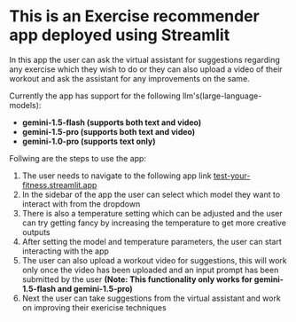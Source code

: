 # This is an Exercise recommender app deployed using Streamlit 

In this app the user can ask the virtual assistant for suggestions regarding any exercise which they wish to do or they can also upload
a video of their workout and ask the assistant for any improvements on the same.

Currently the app has support for the following llm's(large-language-models):  
- **gemini-1.5-flash (supports both text and video)**  
- **gemini-1.5-pro (supports both text and video)**  
- **gemini-1.0-pro (supports text only)**  

Follwing are the steps to use the app:
1. The user needs to navigate to the following app link [test-your-fitness.streamlit.app](https://test-your-fitness.streamlit.app/)
2. In the sidebar of the app the user can select which model they want to interact with from the dropdown
3. There is also a temperature setting which can be adjusted and the user can try getting fancy by increasing the temperature to get more creative outputs
4. After setting the model and temperature parameters, the user can start interacting with the app
5. The user can also upload a workout video for suggestions, this will work only once the video has been uploaded and an input prompt has been submitted by the user **(Note: This functionality only works for gemini-1.5-flash and gemini-1.5-pro)**
6. Next the user can take suggestions from the virtual assistant and work on improving their exericise techniques